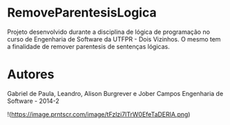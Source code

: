 # RemoveParentesisLogica
Projeto desenvolvido durante a disciplina de lógica de programação no curso de Engenharia de Software da UTFPR - Dois Vizinhos.
O mesmo tem a finalidade de remover parentesis de sentenças lógicas.

# Autores
Gabriel de Paula, Leandro, Alison Burgrever e Jober Campos
Engenharia de Software - 2014-2

!(https://image.prntscr.com/image/tFzlzi7lTrW0EfeTaDERlA.png)
